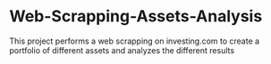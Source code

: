 # Web-Scrapping-Assets-Analysis
This project performs a web scrapping on investing.com to create a portfolio of different assets and analyzes the different results
